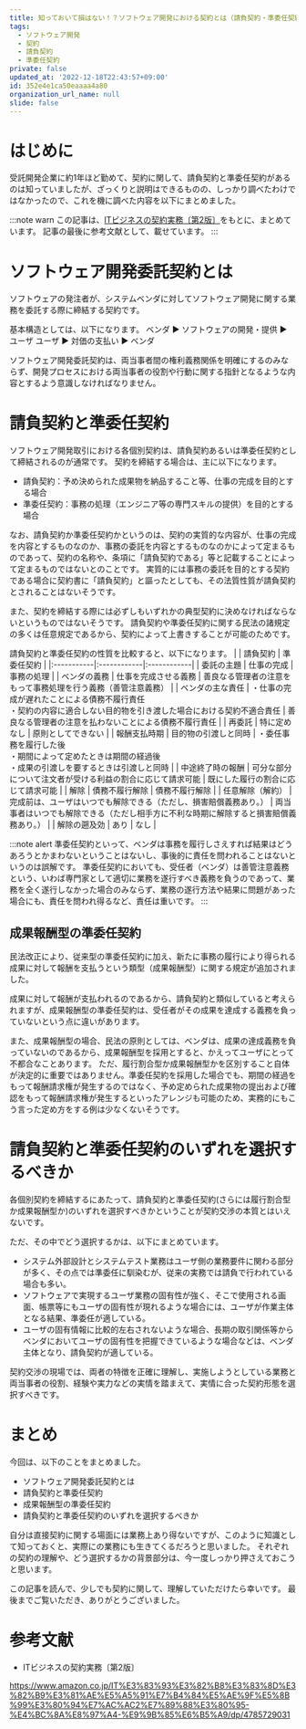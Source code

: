 ```yaml
---
title: 知っておいて損はない！？ソフトウェア開発における契約とは（請負契約・準委任契約）
tags:
  - ソフトウェア開発
  - 契約
  - 請負契約
  - 準委任契約
private: false
updated_at: '2022-12-18T22:43:57+09:00'
id: 352e4e1ca50eaaaa4a80
organization_url_name: null
slide: false
---
```

# はじめに
受託開発企業に約1年ほど勤めて、契約に関して、請負契約と準委任契約があるのは知っていましたが、ざっくりと説明はできるものの、しっかり調べたわけではなかったので、これを機に調べた内容を以下にまとめました。

:::note warn
この記事は、[ITビジネスの契約実務〔第2版〕](https://www.amazon.co.jp/IT%E3%83%93%E3%82%B8%E3%83%8D%E3%82%B9%E3%81%AE%E5%A5%91%E7%B4%84%E5%AE%9F%E5%8B%99%E3%80%94%E7%AC%AC2%E7%89%88%E3%80%95-%E4%BC%8A%E8%97%A4-%E9%9B%85%E6%B5%A9/dp/4785729031)をもとに、まとめています。
記事の最後に参考文献として、載せています。
:::

# ソフトウェア開発委託契約とは
ソフトウェアの発注者が、システムベンダに対してソフトウェア開発に関する業務を委託する際に締結する契約です。

基本構造としては、以下になります。
ベンダ ▶︎ ソフトウェアの開発・提供 ▶︎ ユーザ
ユーザ ▶︎ 対価の支払い ▶︎ ベンダ

ソフトウェア開発委託契約は、両当事者間の権利義務関係を明確にするのみならず、開発プロセスにおける両当事者の役割や行動に関する指針となるような内容とするよう意識しなければなりません。

# 請負契約と準委任契約
ソフトウェア開発取引における各個別契約は、請負契約あるいは準委任契約として締結されるのが通常です。
契約を締結する場合は、主に以下になります。
- 請負契約：予め決められた成果物を納品すること等、仕事の完成を目的とする場合
- 準委任契約：事務の処理（エンジニア等の専門スキルの提供）を目的とする場合

なお、請負契約か準委任契約かというのは、契約の実質的な内容が、仕事の完成を内容とするものなのか、事務の委託を内容とするものなのかによって定まるものであって、契約の名称や、条項に「請負契約である」等と記載することによって定まるものではないとのことです。
実質的には事務の委託を目的とする契約である場合に契約書に「請負契約」と謳ったとしても、その法質性質が請負契約とされることはないそうです。

また、契約を締結する際には必ずしもいずれかの典型契約に決めなければならないというものではないそうです。
請負契約や準委任契約に関する民法の諸規定の多くは任意規定であるから、契約によって上書きすることが可能のためです。

請負契約と準委任契約の性質を比較すると、以下になります。
|  | 請負契約 | 準委任契約 |
|:-----------|:------------|:------------|
| 委託の主題       | 仕事の完成        | 事務の処理         |
| ベンダの義務     | 仕事を完成させる義務      | 善良なる管理者の注意をもって事務処理を行う義務（善管注意義務）       |
| ベンダの主な責任       | ・仕事の完成が遅れたことによる債務不履行責任<br>・契約の内容に適合しない目的物を引き渡した場合における契約不適合責任        | 善良なる管理者の注意を払わないことによる債務不履行責任         |
| 再委託         | 特に定めなし          | 原則としてできない           |
| 報酬支払時期       | 目的物の引渡しと同時       | ・委任事務を履行した後<br>・期間によって定めたときは期間の経過後<br>・成果の引渡しを要するときは引渡しと同時       |
| 中途終了時の報酬    | 可分な部分について注文者が受ける利益の割合に応じて請求可能     | 既にした履行の割合に応じて請求可能      |
| 解除         | 債務不履行解除          | 債務不履行解除           |
| 任意解除（解約）         | 完成前は、ユーザはいつでも解除できる（ただし、損害賠償義務あり。）          | 両当事者はいつでも解除できる（ただし相手方に不利な時期に解除すると損害賠償義務あり。）           |
| 解除の遡及効        | あり          | なし           |

:::note alert
準委任契約といって、ベンダは事務を履行しさえすれば結果はどうあろうとかまわないということはないし、事後的に責任を問われることはないというのは誤解です。
準委任契約においても、受任者（ベンダ）は善管注意義務という、いわば専門家として適切に業務を遂行すべき義務を負うのであって、業務を全く遂行しなかった場合のみならず、業務の遂行方法や結果に問題があった場合にも、責任を問われ得るなど、責任は重いです。
:::

## 成果報酬型の準委任契約
民法改正により、従来型の準委任契約に加え、新たに事務の履行により得られる成果に対して報酬を支払うという類型（成果報酬型）に関する規定が追加されました。

成果に対して報酬が支払われるのであるから、請負契約と類似していると考えられますが、成果報酬型の準委任契約は、受任者がその成果を達成する義務を負っていないという点に違いがあります。

また、成果報酬型の場合、民法の原則としては、ベンダは、成果の達成義務を負っていないのであるから、成果報酬型を採用とすると、かえってユーザにとって不都合なことあります。
ただ、履行割合型か成果報酬型かを区別すること自体が決定的に重要ではありません。準委任契約を採用した場合でも、期間の経過をもって報酬請求権が発生するのではなく、予め定められた成果物の提出および確認をもって報酬請求権が発生するといったアレンジも可能のため、実務的にもこう言った定め方をする例は少なくないそうです。


# 請負契約と準委任契約のいずれを選択するべきか
各個別契約を締結するにあたって、請負契約と準委任契約(さらには履行割合型か成果報酬型か)のいずれを選択すべきかということが契約交渉の本質とはいえないです。

ただ、その中でどう選択するかは、以下にまとめています。
- システム外部設計とシステムテスト業務はユーザ側の業務要件に関わる部分が多く、その点では準委任に馴染むが、従来の実務では請負で行われている場合も多い。
- ソフトウェアで実現するユーザ業務の固有性が強く、そこで使用される画面、帳票等にもユーザの固有性が現れるような場合には、ユーザが作業主体となる結果、準委任が適している。
- ユーザの固有情報に比較的左右されないような場合、長期の取引関係等からベンダにおいてユーザの固有性を把握できているような場合などは、ベンダ主体となり、請負契約が適している。

契約交渉の現場では、両者の特徴を正確に理解し、実施しようとしている業務と両当事者の役割、経験や実力などの実情を踏まえて、実情に合った契約形態を選択すべきです。

# まとめ
今回は、以下のことをまとめました。
- ソフトウェア開発委託契約とは
- 請負契約と準委任契約
- 成果報酬型の準委任契約
- 請負契約と準委任契約のいずれを選択するべきか

自分は直接契約に関する場面には業務上あり得ないですが、このように知識として知っておくと、実際にの業務にも生きてくるだろうと思いました。
それぞれの契約の理解や、どう選択するかの背景部分は、今一度しっかり押さえておこうと思います。

この記事を読んで、少しでも契約に関して、理解していただけたら幸いです。
最後までご覧いただき、ありがとうございました。

# 参考文献
- ITビジネスの契約実務〔第2版〕

https://www.amazon.co.jp/IT%E3%83%93%E3%82%B8%E3%83%8D%E3%82%B9%E3%81%AE%E5%A5%91%E7%B4%84%E5%AE%9F%E5%8B%99%E3%80%94%E7%AC%AC2%E7%89%88%E3%80%95-%E4%BC%8A%E8%97%A4-%E9%9B%85%E6%B5%A9/dp/4785729031
